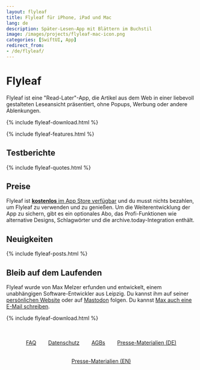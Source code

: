 ```yaml
---
layout: flyleaf
title: Flyleaf für iPhone, iPad und Mac
lang: de
description: Später-Lesen-App mit Blättern im Buchstil
image: /images/projects/flyleaf-mac-icon.png
categories: [SwiftUI, App]
redirect_from:
- /de/flyleaf/
---
```


# Flyleaf

Flyleaf ist eine "Read-Later"-App, die Artikel aus dem Web in einer liebevoll gestalteten Leseansicht präsentiert, ohne Popups, Werbung oder andere Ablenkungen.

{% include flyleaf-download.html %}

{% include flyleaf-features.html %}

## Testberichte

{% include flyleaf-quotes.html %}

## Preise

Flyleaf ist [**kostenlos** im App Store verfügbar](https://apps.apple.com/app/flyleaf-read-later/id6475200381) und du musst nichts bezahlen, um Flyleaf zu verwenden und zu genießen. Um die Weiterentwicklung der App zu sichern, gibt es ein optionales Abo, das Profi-Funktionen wie alternative Designs, Schlagwörter und die archive.today-Integration enthält.

## Neuigkeiten

{% include flyleaf-posts.html %}

## Bleib auf dem Laufenden

Flyleaf wurde von Max Melzer erfunden und entwickelt, einem unabhängigen Software-Entwickler aus Leipzig. Du kannst ihm auf seiner [persönlichen Website](/) oder auf [Mastodon](https://mastodon.social/@maxmelzer) folgen. Du kannst [Max auch eine E-Mail schreiben](mailto:flyleaf@moehrenzahn.de).

{% include flyleaf-download.html %}

<div style="display:flex;flex-wrap: wrap;gap:2rem;margin:3rem auto;justify-content:center">
    <div>
        <a href="/de/project/flyleaf/faq">FAQ</a>
    </div>
    <div>
        <a href="/de/project/flyleaf/privacy">Datenschutz</a>
    </div>
    <div>
        <a href="/de/project/flyleaf/terms">AGBs</a>
    </div>
    <div>
        <a href="/flyleaf-press-media-de.zip">Presse-Materialien (DE)</a>
    </div>
    <div>
        <a href="/flyleaf-press-media.zip">Presse-Materialien (EN)</a>
    </div>
</div>